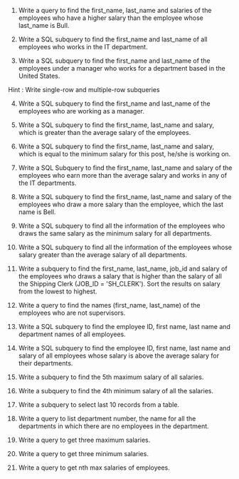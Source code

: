 1. Write a query to find the first_name, last_name and salaries of the employees who have a higher salary than the employee whose last_name is Bull.

2. Write a SQL subquery to find the first_name and last_name of all employees who works in the IT department.

3. Write a SQL subquery to find the first_name and last_name of the employees under a manager who works for a department based in the United States.

Hint : Write single-row and multiple-row subqueries

4. Write a SQL subquery to find the first_name and last_name of the employees who are working as a manager.

5. Write a SQL subquery to find the first_name, last_name and salary, which is greater than the average salary of the employees.

6. Write a SQL subquery to find the first_name, last_name and salary, which is equal to the minimum salary for this post, he/she is working on.

7. Write a SQL Subquery to find the first_name, last_name and salary of the employees who earn more than the average salary and works in any of the IT departments.

8. Write a SQL subquery to find the first_name, last_name and salary of the employees who draw a more salary than the employee, which the last name is Bell.

9. Write a SQL subquery to find all the information of the employees who draws the same salary as the minimum salary for all departments.

10. Write a SQL subquery to find all the information of the employees whose salary greater than the average salary of all departments.

11. Write a subquery to find the first_name, last_name, job_id and salary of the employees who draws a salary that is higher than the salary of all the Shipping Clerk (JOB_ID = 'SH_CLERK'). Sort the results on salary from the lowest to highest.

12. Write a query to find the names (first_name, last_name) of the employees who are not supervisors.

13. Write a SQL subquery to find the employee ID, first name, last name and department names of all employees.

14. Write a SQL subquery to find the employee ID, first name, last name and salary of all employees whose salary is above the average salary for their departments.

15. Write a subquery to find the 5th maximum salary of all salaries.

16. Write a subquery to find the 4th minimum salary of all the salaries.

17. Write a subquery to select last 10 records from a table.

18. Write a query to list department number, the name for all the departments in which there are no employees in the department.

19. Write a query to get three maximum salaries.

20. Write a query to get three minimum salaries.

21. Write a query to get nth max salaries of employees.

